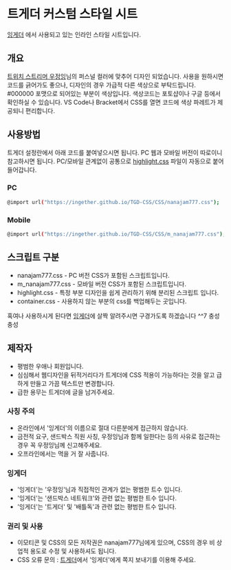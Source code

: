 # 트게더 커스텀 스타일 시트
[잉게더](http://tgd.kr/nanajam777) 에서 사용되고 있는 인라인 스타일 시트입니다.

## 개요
[트위치 스트리머 우정잉](http://twitch.tv/nanajam777)님의 퍼스널 컬러에 맞추어 디자인 되었습니다. 사용을 원하시면 코드를 긁어가도 좋으나, 디자인의 경우 가급적 다른 색상으로 부탁드립니다. #000000 포맷으로 되어있는 부분이 색상입니다. 색상코드는 포토샵이나 구글 등에서 확인하실 수 있습니다. VS Code나 Bracket에서 CSS를 열면 코드에 색상 파레트가 제공되니 편리합니다.

## 사용방법
트게더 설정란에서 아래 코드를 붙여넣으시면 됩니다. PC 웹과 모바일 버전이 따로이니 참고하시면 됩니다.
PC/모바일 관계없이 공통으로 [highlight.css]("http://github.com/ingether/TGD-CSS/CSS/highlight.css") 파일이 자동으로 붙어들어갑니다.

### PC
```sh
@import url("https://ingether.github.io/TGD-CSS/CSS/nanajam777.css");
```
### Mobile
```sh
@import url("https://ingether.github.io/TGD-CSS/CSS/m_nanajam777.css");
```
## 스크립트 구분
* nanajam777.css - PC 버전 CSS가 포함된 스크립트입니다.
* m_nanajam777.css - 모바일 버전 CSS가 포함된 스크립트입니다.
* highlight.css - 특정 부분 디자인을 쉽게 관리하기 위해 분리된 스크립트 입니다.
* container.css - 사용하지 않는 부분의 css를 백업해두는 곳입니다.

혹여나 사용하시게 된다면 [잉게더](http://tgd.kr/nanajam777)에 살짝 알려주시면 구경가도록 하겠습니다 ^^7 충성충성

## 제작자
* 평범한 우애나 회원입니다.
* 심심해서 웹디자인을 뒤적거리다가 트게더에 CSS 적용이 가능하다는 것을 알고 급하게 만들고 가끔 텍스트만 변경합니다.
* 급한 용무는 트게더에 글을 남겨주세요.

### 사칭 주의
* 온라인에서 '잉게더'의 이름으로 절대 다른분에게 접근하지 않습니다.
* 금전적 요구, 샌드박스 직원 사칭, 우정잉님과 함께 일한다는 등의 사유로 접근하는 경우 꼭 우정잉님께 신고해주세요.
* 오프라인에서는 먹을 거 잘 사줍니다.

### 잉게더
* '잉게더'는 '우정잉'님과 직접적인 관계가 없는 평범한 트수 입니다.
* '잉게더'는 '샌드박스 네트워크'와 관련 없는 평범한 트수 입니다.
* '잉게더'는 '트게더' 및 '배틀독'과 관련 없는 평범한 트수 입니다.

### 권리 및 사용
* 이모티콘 및 CSS의 모든 저작권은 nanajam777님에게 있으며, CSS의 경우 비 상업적 용도로 수정 및 사용하셔도 됩니다.
* CSS 오류 문의 : [트게더](http://tgd.kr)에서 '잉게더'에게 쪽지 보내기를 이용해 주세요.
